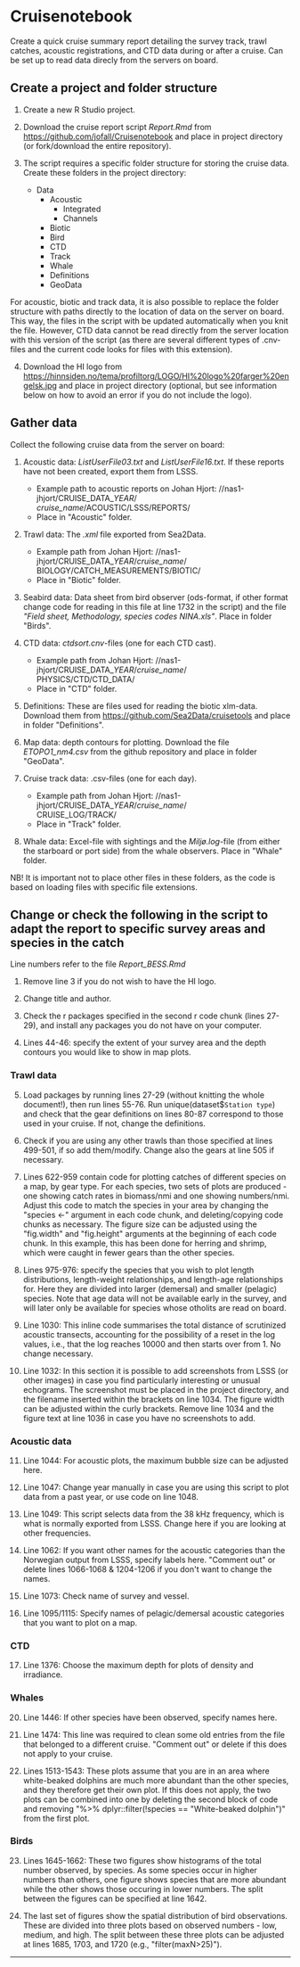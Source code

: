 # Cruisenotebook
Create a quick cruise summary report detailing the survey track, trawl catches, acoustic registrations, and CTD data during or after a cruise. Can be set up to read data direcly from the servers on board.

## Create a project and folder structure

1. Create a new R Studio project.

2. Download the cruise report script *Report.Rmd* from https://github.com/jofall/Cruisenotebook and place in project directory (or fork/download the entire repository).

3. The script requires a specific folder structure for storing the cruise data. Create these folders in the project directory:
   + Data
      + Acoustic
         + Integrated
         + Channels
      + Biotic
      + Bird
      + CTD
      + Track
      + Whale
      + Definitions
      + GeoData
   
For acoustic, biotic and track data, it is also possible to replace the folder structure with paths directly to the location of data on the server on board. This way, the files in the script with be updated automatically when you knit the file. However, CTD data cannot be read directly from the server location with this version of the script (as there are several different types of .cnv-files and the current code looks for files with this extension).

4. Download the HI logo from https://hinnsiden.no/tema/profiltorg/LOGO/HI%20logo%20farger%20engelsk.jpg and place in project directory (optional, but see information below on how to avoid an error if you do not include the logo).

## Gather data

Collect the following cruise data from the server on board:

1. Acoustic data: *ListUserFile03.txt* and *ListUserFile16.txt*. If these reports have not been created, export them from LSSS.
   + Example path to acoustic reports on Johan Hjort: //nas1-jhjort/CRUISE_DATA_*YEAR*/  
   *cruise_name*/ACOUSTIC/LSSS/REPORTS/
   + Place in "Acoustic" folder.

2. Trawl data: The *.xml* file exported from Sea2Data. 
   + Example path from Johan Hjort: //nas1-jhjort/CRUISE_DATA_*YEAR*/*cruise_name*/  
   BIOLOGY/CATCH_MEASUREMENTS/BIOTIC/
   + Place in "Biotic" folder.

3. Seabird data: Data sheet from bird observer (ods-format, if other format change code for reading in this file at line 1732 in the script) and the file *"Field sheet, Methodology, species codes NINA.xls"*. Place in folder "Birds".

4. CTD data: *ctdsort.cnv*-files (one for each CTD cast).
   + Example path from Johan Hjort: //nas1-jhjort/CRUISE_DATA_*YEAR*/*cruise_name*/  
   PHYSICS/CTD/CTD_DATA/
   + Place in "CTD" folder.

5. Definitions: These are files used for reading the biotic xlm-data. Download them from https://github.com/Sea2Data/cruisetools and place in folder "Definitions".

6. Map data: depth contours for plotting. Download the file *ETOPO1_nm4.csv* from the github repository and place in folder "GeoData".

7. Cruise track data: .csv-files (one for each day).
   + Example path from Johan Hjort:
   //nas1-jhjort/CRUISE_DATA_*YEAR*/*cruise_name*/  
   CRUISE_LOG/TRACK/
   + Place in "Track" folder.

8. Whale data: Excel-file with sightings and the *Miljø.log*-file (from either the starboard or port side) from the whale observers. Place in "Whale" folder.

NB! It is important not to place other files in these folders, as the code is based on loading files with specific file extensions.

## Change or check the following in the script to adapt the report to specific survey areas and species in the catch

Line numbers refer to the file *Report_BESS.Rmd*

1. Remove line 3 if you do not wish to have the HI logo.

2. Change title and author.

3. Check the r packages specified in the second r code chunk (lines 27-29), and install any packages you do not have on your computer.

4. Lines 44-46: specify the extent of your survey area and the depth contours you would like to show in map plots.

### Trawl data

5. Load packages by running lines 27-29 (without knitting the whole document!), then run lines 55-76. Run unique(dataset$`Station type`) and check that the gear definitions on lines 80-87 correspond to those used in your cruise. If not, change the definitions.

6. Check if you are using any other trawls than those specified at lines 499-501, if so add them/modify. Change also the gears at line 505 if necessary.

7. Lines 622-959 contain code for plotting catches of different species on a map, by gear type. For each species, two sets of plots are produced - one showing catch rates in biomass/nmi and one showing numbers/nmi. Adjust this code to match the species in your area by changing the "species <-" argument in each code chunk, and deleting/copying code chunks as necessary. The figure size can be adjusted using the "fig.width" and "fig.height" arguments at the beginning of each code chunk. In this example, this has been done for herring and shrimp, which were caught in fewer gears than the other species.

8. Lines 975-976: specify the species that you wish to plot length distributions, length-weight relationships, and length-age relationships for. Here they are divided into larger (demersal) and smaller (pelagic) species. Note that age data will not be available early in the survey, and will later only be available for species whose otholits are read on board.

9. Line 1030: This inline code summarises the total distance of scrutinized acoustic transects, accounting for the possibility of a reset in the log values, i.e., that the log reaches 10000 and then starts over from 1. No change necessary.

10. Line 1032: In this section it is possible to add screenshots from LSSS (or other images) in case you find particularly interesting or unusual echograms. The screenshot must be placed in the project directory, and the filename inserted within the brackets on line 1034. The figure width can be adjusted within the curly brackets. Remove line 1034 and the figure text at line 1036 in case you have no screenshots to add.

### Acoustic data

11. Line 1044: For acoustic plots, the maximum bubble size can be adjusted here.

12. Line 1047: Change year manually in case you are using this script to plot data from a past year, or use code on line 1048.

13. Line 1049: This script selects data from the 38 kHz frequency, which is what is normally exported from LSSS. Change here if you are looking at other frequencies.

14. Line 1062: If you want other names for the acoustic categories than the Norwegian output from LSSS, specify labels here. "Comment out" or delete lines 1066-1068 & 1204-1206 if you don't want to change the names.

15. Line 1073: Check name of survey and vessel.

16. Line 1095/1115: Specify names of pelagic/demersal acoustic categories that you want to plot on a map.

### CTD

17. Line 1376: Choose the maximum depth for plots of density and irradiance.

### Whales

20. Line 1446: If other species have been observed, specify names here. 

21. Line 1474: This line was required to clean some old entries from the file that belonged to a different cruise. "Comment out" or delete if this does not apply to your cruise.

22. Lines 1513-1543: These plots assume that you are in an area where white-beaked dolphins are much more abundant than the other species, and they therefore get their own plot. If this does not apply, the two plots can be combined into one by deleting the second block of code and removing "%>% dplyr::filter(!species == "White-beaked dolphin")" from the first plot.

### Birds

23. Lines 1645-1662: These two figures show histograms of the total number observed, by species. As some species occur in higher numbers than others, one figure shows species that are more abundant while the other shows those occuring in lower numbers. The split between the figures can be specified at line 1642.

24. The last set of figures show the spatial distribution of bird observations. These are divided into three plots based on observed numbers - low, medium, and high. The split between these three plots can be adjusted at lines 1685, 1703, and 1720 (e.g., "filter(maxN>25)").


---